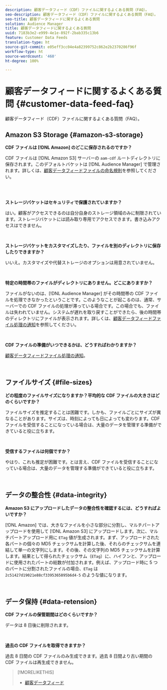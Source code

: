 ```yaml
---
description: 顧客データフィード（CDF）ファイルに関するよくある質問（FAQ）。
seo-description: 顧客データフィード（CDF）ファイルに関するよくある質問（FAQ）。
seo-title: 顧客データフィードに関するよくある質問
solution: Audience Manager
title: 顧客データフィードに関するよくある質問
uuid: 7183b3e2-e999-4e1e-892f-2bab335c13b6
feature: Customer Data Feeds
translation-type: ht
source-git-commit: e05eff3cc04e4a82399752c862e2b2370286f96f
workflow-type: ht
source-wordcount: '460'
ht-degree: 100%

---
```



# 顧客データフィードに関するよくある質問 {#customer-data-feed-faq}

顧客データフィード（CDF）ファイルに関するよくある質問（FAQ）。

## Amazon S3 Storage {#amazon-s3-storage}

**CDF ファイルは [!DNL Amazon] のどこに保存されるのですか？**

CDF ファイルは [!DNL Amazon S3] サーバーの `aam-cdf` ルートディレクトリに保存されます。このデフォルトバケットは [!DNL Audience Manager] で管理されます。詳しくは、[顧客データフィードファイルの命名規則](../features/cdf-files.md#cdf-naming-conventions)を参照してください。

<br> 

**ストレージバケットはセキュリティで保護されていますか？**

はい。顧客がアクセスできるのは自分自身のストレージ領域のみに制限されています。ストレージバケットには読み取り専用でアクセスできます。書き込みアクセスはできません。

<br>

**ストレージバケットをカスタマイズしたり、ファイルを別のディレクトリに保存したりできますか？**

いいえ。カスタマイズや代替ストレージのオプションは用意されていません。

<br>

**特定の時間帯のファイルがディレクトリにありません。どこにありますか？**

ファイルがないのは、[!DNL Audience Manager] がその時間帯の CDF ファイルを処理できなかったということです。このようなことが起こるのは、通常、サーバーでの CDF ファイルの処理が滞っている場合です。この場合でも、ファイルは失われていません。システムが遅れを取り戻すことができたら、後の時間帯のディレクトリにファイルが表示されます。詳しくは、[顧客データフィードファイル処理の通知](../features/cdf-files.md#cdf-file-processing-notifications)を参照してください。

<br>

**CDF ファイルの準備がいつできるかは、どうすればわかりますか？**

[顧客データフィードファイル処理の通知](../features/cdf-files.md#cdf-file-processing-notifications)。

<br>

## ファイルサイズ {#file-sizes}

**どの程度のファイルサイズになりますか？平均的な CDF ファイルの大きさはどのくらいですか？**

ファイルサイズを推定することは困難です。しかも、ファイルごとにサイズが異なることがあります。サイズは、時刻によっても日によっても変わります。CDF ファイルを受信することになっている場合は、大量のデータを管理する準備ができていると役に立ちます。

<br>

**受信するファイルは何個ですか？**

やはり、これも推定が困難です。とは言え、CDF ファイルを受信することになっている場合は、大量のデータを管理する準備ができていると役に立ちます。

<br>

## データの整合性 {#data-integrity}

**Amazon S3 にアップロードしたデータの整合性を確認するには、どうすればよいですか？**

[!DNL Amazon] では、大きなファイルを小さな部分に分割し、マルチパートアップロードを使用して [!DNL Amazon S3] にアップロードします。次に、マルチパートアップロード用に `ETag` 値が生成されます。まず、アップロードされた各パートの個々の MD5 チェックサムを計算した後、それらのチェックサムを連結して単一の文字列にします。その後、その文字列の MD5 チェックサムを計算します。結果として得られたチェックサム（`ETag`）に、ハイフンと、アップロードに使用されたパートの総数が付加されます。例えば、アップロード時に 5 つのパートに分割されたファイルの場合、`ETag` は `2c51427d19021e88cf3395365895b6d4-5` のような値になります。

<br>

## データ保持 {#data-retension}

**CDF ファイルの保管期間はどのくらいですか？**

データは 8 日後に削除されます。

<br>

**過去の CDF ファイルを取得できますか？**

過去 8 日間の CDF ファイルのみ生成できます。過去 8 日間より古い期間の CDF ファイルは再生成できません。

>[!MORELIKETHIS]
>
>* [顧客データフィード](../features/cdf-files.md)

